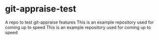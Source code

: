 # git-appraise-test
A repo to test git-appraise features
This is an example repository used for coming up to speed
This is an example repository used for coming up to speed
